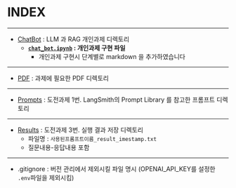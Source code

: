 # INDEX

---

* [ChatBot](https://github.com/nyum76/assignment_LLM_RAG/tree/main/ChatBot) : LLM 과 RAG 개인과제 디렉토리
  * **[``chat_bot.ipynb``](https://github.com/nyum76/assignment_LLM_RAG/blob/main/ChatBot/chat_bot.ipynb) : 개인과제 구현 파일**
    * 개인과제 구현시 단계별로 markdown 을 추가하였습니다

---

* [PDF](https://github.com/nyum76/assignment_LLM_RAG/tree/main/PDF) : 과제에 필요한 PDF 디렉토리

---

* [Prompts](https://github.com/nyum76/assignment_LLM_RAG/tree/main/Prompts) : 도전과제 1번. LangSmith의 Prompt Library 를 참고한 프롬프트 디렉토리

---
* [Results](https://github.com/nyum76/assignment_LLM_RAG/tree/main/Results) : 도전과제 3번. 실행 결과 저장 디렉토리
  * 파일명 : `사용된프롬프트이름_result_imestamp.txt`
  * 질문내용-응답내용 포함

---

* .gitignore : 버전 관리에서 제외시킬 파일 명시 (OPENAI_API_KEY를 설정한 `.env`파일을 제외시킴)